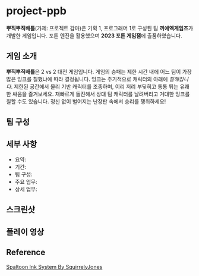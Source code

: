 # project-ppb
**뿌직뿌직배틀**(가제: 프로젝트 감마)은 기획 1, 프로그래머 1로 구성된 팀 **끼에엑게임즈**가 개발한 게임입니다. 포톤 엔진을 활용했으며 **2023 포톤 게임잼**에 출품하였습니다.

## 게임 소개
**뿌직뿌직배틀**은 2 vs 2 대전 게임입니다. 게임의 승패는 제한 시간 내에 어느 팀이 가장 많은 잉크를 칠했냐에 따라 결정됩니다. 잉크는 주기적으로 캐릭터의 아래에 *칠해집니다*. 제한된 공간에서 물리 기반 캐릭터를 조종하며, 이리 저리 부딪히고 통통 튀는 유쾌한 싸움을 즐겨보세요. 재빠르게 돌진해서 상대 팀 캐릭터를 날려버리고 거대한 잉크를 칠할 수도 있습니다. 정신 없이 벌어지는 난장판 속에서 승리를 쟁취하세요!

## 팀 구성 



## 세부 사항
- 요약:
- 기간:
- 팀 구성:
- 주요 업무:
- 상세 업무: 

## 스크린샷

## 플레이 영상




## Reference
[Spaltoon Ink System By SquirrelyJones](https://github.com/SquirrelyJones/Splatoonity)
